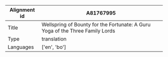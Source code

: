 |Alignment id | A81767995
| --- | --- 
|Title | Wellspring of Bounty for the Fortunate: A Guru Yoga of the Three Family Lords 
|Type | translation
|Languages | ['en', 'bo']